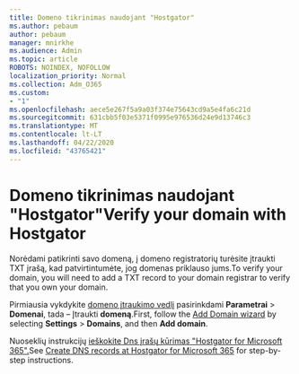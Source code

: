 ```yaml
---
title: Domeno tikrinimas naudojant "Hostgator"
ms.author: pebaum
author: pebaum
manager: mnirkhe
ms.audience: Admin
ms.topic: article
ROBOTS: NOINDEX, NOFOLLOW
localization_priority: Normal
ms.collection: Adm_O365
ms.custom:
- "1"
ms.openlocfilehash: aece5e267f5a9a03f374e75643cd9a5e4fa6c21d
ms.sourcegitcommit: 631cbb5f03e5371f0995e976536d24e9d13746c3
ms.translationtype: MT
ms.contentlocale: lt-LT
ms.lasthandoff: 04/22/2020
ms.locfileid: "43765421"
---
```

# <a name="verify-your-domain-with-hostgator"></a><span data-ttu-id="2ffc8-102">Domeno tikrinimas naudojant "Hostgator"</span><span class="sxs-lookup"><span data-stu-id="2ffc8-102">Verify your domain with Hostgator</span></span>

<span data-ttu-id="2ffc8-103">Norėdami patikrinti savo domeną, į domeno registratorių turėsite įtraukti TXT įrašą, kad patvirtintumėte, jog domenas priklauso jums.</span><span class="sxs-lookup"><span data-stu-id="2ffc8-103">To verify your domain, you will need to add a TXT record to your domain registrar to verify that you own your domain.</span></span> 

<span data-ttu-id="2ffc8-104">Pirmiausia vykdykite [domeno įtraukimo vedlį](https://portal.office.com/adminportal/home#/Domains) pasirinkdami **Parametrai** \> **Domenai**, tada – Įtraukti **domeną**.</span><span class="sxs-lookup"><span data-stu-id="2ffc8-104">First, follow the [Add Domain wizard](https://portal.office.com/adminportal/home#/Domains) by selecting **Settings** \> **Domains**, and then **Add domain**.</span></span>
  
<span data-ttu-id="2ffc8-105">Nuoseklių instrukcijų [ieškokite Dns įrašų kūrimas "Hostgator for Microsoft 365".](https://docs.microsoft.com/microsoft-365/admin/dns/create-dns-records-at-hostgator)</span><span class="sxs-lookup"><span data-stu-id="2ffc8-105">See [Create DNS records at Hostgator for Microsoft 365](https://docs.microsoft.com/microsoft-365/admin/dns/create-dns-records-at-hostgator) for step-by-step instructions.</span></span>